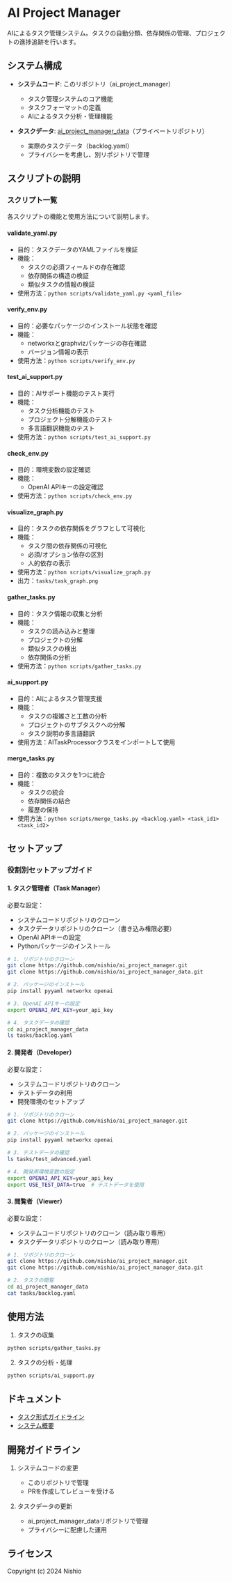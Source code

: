 # AI Project Manager

AIによるタスク管理システム。タスクの自動分類、依存関係の管理、プロジェクトの進捗追跡を行います。

## システム構成

- **システムコード**: このリポジトリ（ai_project_manager）
  - タスク管理システムのコア機能
  - タスクフォーマットの定義
  - AIによるタスク分析・管理機能

- **タスクデータ**: [ai_project_manager_data](https://github.com/nishio/ai_project_manager_data)（プライベートリポジトリ）
  - 実際のタスクデータ（backlog.yaml）
  - プライバシーを考慮し、別リポジトリで管理

## スクリプトの説明

### スクリプト一覧
各スクリプトの機能と使用方法について説明します。

#### validate_yaml.py
- 目的：タスクデータのYAMLファイルを検証
- 機能：
  - タスクの必須フィールドの存在確認
  - 依存関係の構造の検証
  - 類似タスクの情報の検証
- 使用方法：`python scripts/validate_yaml.py <yaml_file>`

#### verify_env.py
- 目的：必要なパッケージのインストール状態を確認
- 機能：
  - networkxとgraphvizパッケージの存在確認
  - バージョン情報の表示
- 使用方法：`python scripts/verify_env.py`

#### test_ai_support.py
- 目的：AIサポート機能のテスト実行
- 機能：
  - タスク分析機能のテスト
  - プロジェクト分解機能のテスト
  - 多言語翻訳機能のテスト
- 使用方法：`python scripts/test_ai_support.py`

#### check_env.py
- 目的：環境変数の設定確認
- 機能：
  - OpenAI APIキーの設定確認
- 使用方法：`python scripts/check_env.py`

#### visualize_graph.py
- 目的：タスクの依存関係をグラフとして可視化
- 機能：
  - タスク間の依存関係の可視化
  - 必須/オプション依存の区別
  - 人的依存の表示
- 使用方法：`python scripts/visualize_graph.py`
- 出力：`tasks/task_graph.png`

#### gather_tasks.py
- 目的：タスク情報の収集と分析
- 機能：
  - タスクの読み込みと整理
  - プロジェクトの分解
  - 類似タスクの検出
  - 依存関係の分析
- 使用方法：`python scripts/gather_tasks.py`

#### ai_support.py
- 目的：AIによるタスク管理支援
- 機能：
  - タスクの複雑さと工数の分析
  - プロジェクトのサブタスクへの分解
  - タスク説明の多言語翻訳
- 使用方法：AITaskProcessorクラスをインポートして使用

#### merge_tasks.py
- 目的：複数のタスクを1つに統合
- 機能：
  - タスクの統合
  - 依存関係の結合
  - 履歴の保持
- 使用方法：`python scripts/merge_tasks.py <backlog.yaml> <task_id1> <task_id2>`

## セットアップ

### 役割別セットアップガイド

#### 1. タスク管理者（Task Manager）
必要な設定：
- システムコードリポジトリのクローン
- タスクデータリポジトリのクローン（書き込み権限必要）
- OpenAI APIキーの設定
- Pythonパッケージのインストール

```bash
# 1. リポジトリのクローン
git clone https://github.com/nishio/ai_project_manager.git
git clone https://github.com/nishio/ai_project_manager_data.git

# 2. パッケージのインストール
pip install pyyaml networkx openai

# 3. OpenAI APIキーの設定
export OPENAI_API_KEY=your_api_key

# 4. タスクデータの確認
cd ai_project_manager_data
ls tasks/backlog.yaml
```

#### 2. 開発者（Developer）
必要な設定：
- システムコードリポジトリのクローン
- テストデータの利用
- 開発環境のセットアップ

```bash
# 1. リポジトリのクローン
git clone https://github.com/nishio/ai_project_manager.git

# 2. パッケージのインストール
pip install pyyaml networkx openai

# 3. テストデータの確認
ls tasks/test_advanced.yaml

# 4. 開発用環境変数の設定
export OPENAI_API_KEY=your_api_key
export USE_TEST_DATA=true  # テストデータを使用
```

#### 3. 閲覧者（Viewer）
必要な設定：
- システムコードリポジトリのクローン（読み取り専用）
- タスクデータリポジトリのクローン（読み取り専用）

```bash
# 1. リポジトリのクローン
git clone https://github.com/nishio/ai_project_manager.git
git clone https://github.com/nishio/ai_project_manager_data.git

# 2. タスクの閲覧
cd ai_project_manager_data
cat tasks/backlog.yaml
```

## 使用方法

1. タスクの収集
```bash
python scripts/gather_tasks.py
```

2. タスクの分析・処理
```bash
python scripts/ai_support.py
```

## ドキュメント

- [タスク形式ガイドライン](tasks/docs/policies/task_format.md)
- [システム概要](tasks/docs/knowledge_base/system_overview.md)

## 開発ガイドライン

1. システムコードの変更
   - このリポジトリで管理
   - PRを作成してレビューを受ける

2. タスクデータの更新
   - ai_project_manager_dataリポジトリで管理
   - プライバシーに配慮した運用

## ライセンス

Copyright (c) 2024 Nishio
